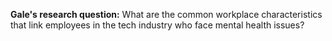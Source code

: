 **Gale's research question:** What are the common workplace characteristics that link employees in the tech industry who face mental health issues?